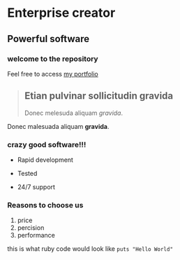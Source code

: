 Enterprise creator
=========================

Powerful software
-------------------------

### welcome to the repository

Feel free to access [my portfolio](https://www.facebook.com/matt.gonzalez.7792)

>## Etian pulvinar sollicitudin gravida
>
> Donec melesuda aliquam *gravida*.

Donec malesuada aliquam **gravida**.

### crazy good software!!!

* Rapid development
+ Tested
- 24/7 support

### Reasons to choose us 
1. price
2. percision
3. performance

this is what ruby code would look like `puts "Hello World"`
